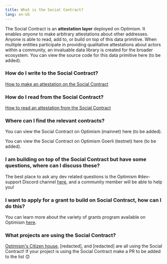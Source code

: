 ```yaml
---
title: What is the Social Contract?
lang: en-US
---
```


The Social Contract is an **attestation layer** deployed on Optimism. It enables _anyone_ to make arbitrary attestations about other addresses. Anyone is able to read, add to, or build on top of this data primitive. When multiple entities participate in providing qualitative attestations about actors within a community, an invaluable data library is created for the broader ecosystem. You can view the source code for this data primitive here (to be added).

### How do I write to the Social Contract?

[How to make an attestation on the Social Contract](../developers/social-contract/write-to-social-contract.md)

### How do I read from the Social Contract?

[How to read an attestation from the Social Contract](../developers/social-contract/read-from-social-contract.md)

### Where can I find the relevant contracts?

You can view the Social Contract on Optimism (mainnet) here (to be added).

You can view the Social Contract on Optimism Goerli (testnet) here (to be added).

### I am building on top of the Social Contract but have some questions, where can I discuss these?

The best place to ask any dev related questions is the Optimism #dev-support Discord channel [here](https://discord.com/channels/667044843901681675/887914409207414785), and a community member will be able to help you!

### I want to apply for a grant to build on Social Contract, how can I do this?

You can learn more about the variety of grants program available on Optimism [here](https://community.optimism.io/docs/governance/allocations/#ecosystem-fund).

### What projects are using the Social Contract?

[Optimism's Citizen house](https://community.optimism.io/docs/governance/citizens-house/), [redacted], and [redacted] are all using the Social Contract! If your project is using the Social Contract make a PR to be added to the list 😊
